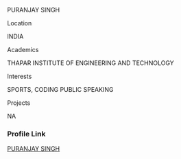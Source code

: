 PURANJAY SINGH

Location

INDIA

Academics

THAPAR INSTITUTE OF ENGINEERING AND TECHNOLOGY

Interests

SPORTS, CODING PUBLIC SPEAKING

Projects

NA

### Profile Link

[PURANJAY SINGH](https://github.com/purjaysin)
